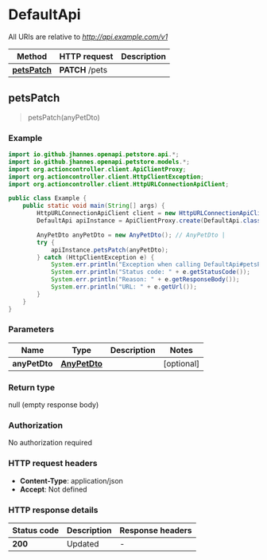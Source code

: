 # DefaultApi

All URIs are relative to *http://api.example.com/v1*

Method | HTTP request | Description
------------- | ------------- | -------------
[**petsPatch**](DefaultApi.md#petsPatch) | **PATCH** /pets | 



## petsPatch

> petsPatch(anyPetDto)



### Example

```java
import io.github.jhannes.openapi.petstore.api.*;
import io.github.jhannes.openapi.petstore.models.*;
import org.actioncontroller.client.ApiClientProxy;
import org.actioncontroller.client.HttpClientException;
import org.actioncontroller.client.HttpURLConnectionApiClient;

public class Example {
    public static void main(String[] args) {
        HttpURLConnectionApiClient client = new HttpURLConnectionApiClient("http://api.example.com/v1");
        DefaultApi apiInstance = ApiClientProxy.create(DefaultApi.class, httpClient);

        AnyPetDto anyPetDto = new AnyPetDto(); // AnyPetDto | 
        try {
            apiInstance.petsPatch(anyPetDto);
        } catch (HttpClientException e) {
            System.err.println("Exception when calling DefaultApi#petsPatch");
            System.err.println("Status code: " + e.getStatusCode());
            System.err.println("Reason: " + e.getResponseBody());
            System.err.println("URL: " + e.getUrl());
        }
    }
}
```

### Parameters


Name | Type | Description  | Notes
------------- | ------------- | ------------- | -------------
 **anyPetDto** | [**AnyPetDto**](AnyPetDto.md)|  | [optional]

### Return type

null (empty response body)

### Authorization

No authorization required

### HTTP request headers

- **Content-Type**: application/json
- **Accept**: Not defined

### HTTP response details
| Status code | Description | Response headers |
|-------------|-------------|------------------|
| **200** | Updated |  -  |

